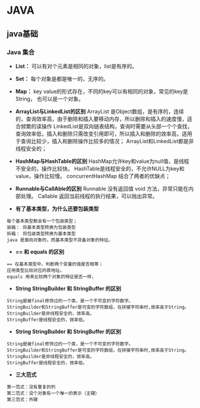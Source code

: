 # JAVA
## java基础

### Java 集合

*  **List：** 可以有对个元素是相同的对象，list是有序的。
*  **Set：** 每个对象是都是唯一的，无序的。
*  **Map：** key value的形式存在，不同的key可以有相同的对象，常见的key是String， 也可以是一个对象。

* **ArrayList与LinkedList的区别**
ArrayList  是Object数组，是有序的，连续的，查询效率高，由于删除和插入要移动内存，所以删除和插入的速度慢，适合频繁的读操作
LinkedList是双向链表结构，查询时需要从头部一个个查找，查询效率低，插入和删除只需改变引用即可，所以插入和删除的效率高，适用于查询比较少，插入和删除操作比较多的情况；
ArrayList和LinkedList都是非线程安全的；

* **HashMap与HashTable的区别**
HashMap允许key和value为null值，是线程不安全的，操作比较快。
HashTable是线程安全的，不允许NULL为key和value，操作比较慢。
concurrentHashMap 结合了两者的优缺点；


* **Runnable与CallAble的区别**
Runnable 没有返回值 void 方法，异常只能在内部处理。
Callable 返回当前线程的执行结果，可以抛出异常。

* **有了基本类型，为什么还要包装类型**
```
每个基本类型都会有一个包装类型；
装箱： 将基本类型转换为包装类型
拆箱： 将包装类型转换为基本类型
java 是面向对象的，而基本类型不具备对象的特征。
```

* **== 和 equals 的区别**
```
== 在基本类型中，判断两个变量的值是否相等；
应用类型比较对应的首地址。
equals 用来比较两个对象的特征是否一样，
```

* **String StringBuilder 和 StringBuffer 的区别**
```
String是被final修饰过的一个类，是一个不可变的字符数字。
StringBuilder和StringBuffer是可变的字符数组，在拼接字符串时,效率高于String。
StringBuilder是非线程安全的，效率高。
StringBuffer是线程安全的，效率低。
```

* **String StringBuilder 和 StringBuffer 的区别**
```
String是被final修饰过的一个类，是一个不可变的字符数字。
StringBuilder和StringBuffer是可变的字符数组，在拼接字符串时,效率高于String。
StringBuilder是非线程安全的，效率高。
StringBuffer是线程安全的，效率低。
```

* **三大范式**
```
第一范式：没有重复的列
第二范式：没个对象有一个唯一的表示（主键）
第三范式：外键
```




